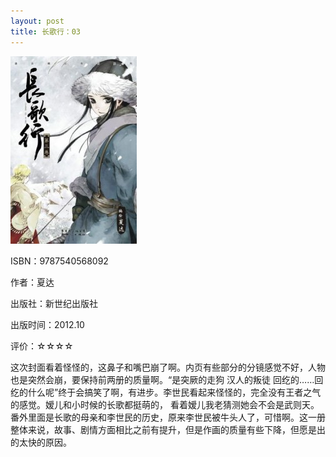 ```yaml
---
layout: post
title: 长歌行：03
---
```

<img class="cover" title="9787540568092" src="/images/2012/11/9787540568092-202x300.jpg" alt="长歌行：03" width="202" height="300" />

ISBN：9787540568092

作者：夏达

出版社：新世纪出版社

出版时间：2012.10

评价：☆☆☆☆

这次封面看着怪怪的，这鼻子和嘴巴崩了啊。内页有些部分的分镜感觉不好，人物也是突然会崩，要保持前两册的质量啊。“是突厥的走狗 汉人的叛徒 回纥的……回纥的什么呢”终于会搞笑了啊，有进步。李世民看起来怪怪的，完全没有王者之气的感觉。嫒儿和小时候的长歌都挺萌的， 看着嫒儿我老猜测她会不会是武则天。番外里面是长歌的母亲和李世民的历史，原来李世民被牛头人了，可惜啊。这一册整体来说，故事、剧情方面相比之前有提升，但是作画的质量有些下降，但愿是出的太快的原因。
